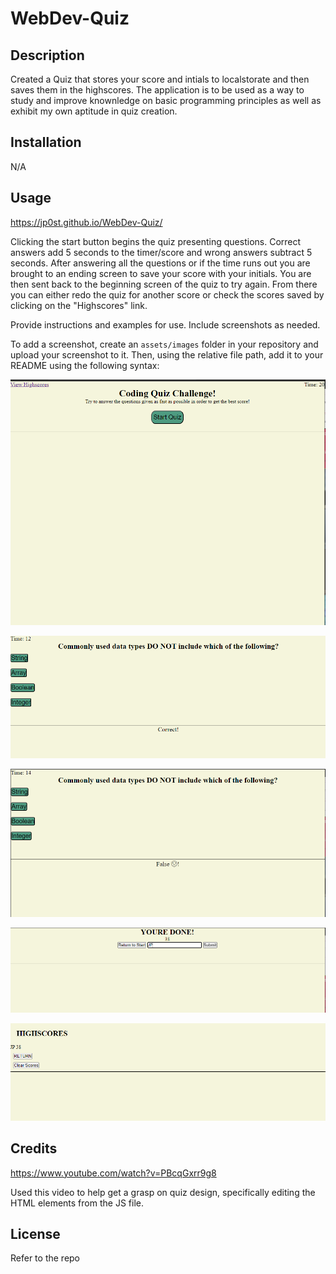 # WebDev-Quiz

## Description

Created a Quiz that stores your score and intials to localstorate and then saves them in the highscores. The application is to be used as a way to study and improve knownledge on basic programming principles as well as exhibit my own aptitude in quiz creation.

## Installation

N/A

## Usage

https://jp0st.github.io/WebDev-Quiz/

Clicking the start button begins the quiz presenting questions.  Correct answers add 5 seconds to the timer/score and wrong answers subtract 5 seconds. After answering all the questions or if the time runs out you are brought to an ending screen to save your score with your initials.  You are then sent back to the beginning screen of the quiz to try again.  From there you can either redo the quiz for another score or check the scores saved by clicking on the "Highscores" link.

Provide instructions and examples for use. Include screenshots as needed.

To add a screenshot, create an `assets/images` folder in your repository and upload your screenshot to it. Then, using the relative file path, add it to your README using the following syntax:

![The opening screen](assets/images/web-dev-quiz-start.PNG)

![Correct Answer](assets/images/web-dev-quiz-correct.PNG)

![Incorrect Answer](assets/images/web-dev-quiz-incorrect.PNG)

![Score Submitting Screen](assets/images/web-dev-quiz-submit.PNG)

![Highscore Screen](assets/images/web-dev-quiz-highscores.PNG)

## Credits

https://www.youtube.com/watch?v=PBcqGxrr9g8

Used this video to help get a grasp on quiz design, specifically editing the HTML elements from the JS file.

## License

Refer to the repo
